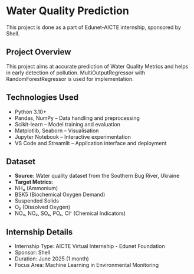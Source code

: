 # Water Quality Prediction
This project is done as a part of Edunet-AICTE internship, sponsored by Shell. 

## Project Overview

This project aims at accurate prediction of Water Quality Metrics and helps in early detection of pollution. MultiOutputRegressor with RandomForestRegressor is used for implementation.

## Technologies Used

- Python 3.10+
- Pandas, NumPy – Data handling and preprocessing
- Scikit-learn – Model training and evaluation
- Matplotlib, Seaborn – Visualisation
- Jupyter Notebook – Interactive experimentation
- VS Code and Streamlit – Application interface and deployment

## Dataset

- **Source**: Water quality dataset from the Southern Bug River, Ukraine
- **Target Metrics**:
- NH₄ (Ammonium)
- BSK5 (Biochemical Oxygen Demand)
- Suspended Solids
- O₂ (Dissolved Oxygen)
- NO₃, NO₂, SO₄, PO₄, Cl⁻ (Chemical Indicators)

## Internship Details

- Internship Type: AICTE Virtual Internship - Edunet Foundation
- Sponsor: Shell
- Duration: June 2025 (1 month)
- Focus Area: Machine Learning in Environmental Monitoring
